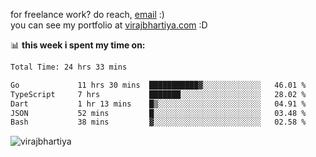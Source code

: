 for freelance work? do reach, [email](mailto:vlbhartiya@gmail.com) :)<br/>
you can see my portfolio at [virajbhartiya.com](https://virajbhartiya.com) :D

📊 **this week i spent my time on:**

<!--START_SECTION:waka-->

```txt
Total Time: 24 hrs 33 mins

Go             11 hrs 30 mins  ███████████▓░░░░░░░░░░░░░   46.01 %
TypeScript     7 hrs           ███████░░░░░░░░░░░░░░░░░░   28.02 %
Dart           1 hr 13 mins    █▒░░░░░░░░░░░░░░░░░░░░░░░   04.91 %
JSON           52 mins         █░░░░░░░░░░░░░░░░░░░░░░░░   03.48 %
Bash           38 mins         ▓░░░░░░░░░░░░░░░░░░░░░░░░   02.58 %
```

<!--END_SECTION:waka-->

<p align="left"> <img src="https://komarev.com/ghpvc/?username=virajbhartiya&color=blue" alt="virajbhartiya" /> </p>
